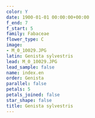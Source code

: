 ```yaml
---
color: Y
date: 1900-01-01 00:00:00+00:00
f_end: 7
f_start: 5
family: Fabaceae
flower_type: C
image:
- M_0_10029.JPG
latin: Genista sylvestris
lead: M_0_10029.JPG
lead_sample: false
name: index.en
order: Genista
parallel: false
petals: 5
petals_joined: false
star_shape: false
title: Genista sylvestris
---
```

